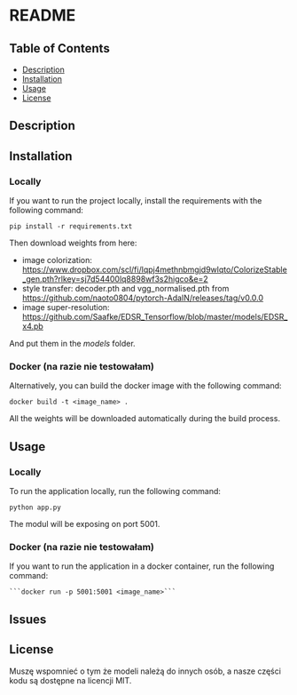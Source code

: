 # README

## Table of Contents
- [Description](#description)
- [Installation](#installation)
- [Usage](#usage)
- [License](#license)

## Description

## Installation

### Locally

If you want to run the project locally, install the requirements with the following command:

    pip install -r requirements.txt

Then download weights from here:

- image colorization: https://www.dropbox.com/scl/fi/lqpj4methnbmgjd9wlqto/ColorizeStable_gen.pth?rlkey=sj7d54400lq8898wf3s2higco&e=2
- style transfer: decoder.pth and vgg_normalised.pth from https://github.com/naoto0804/pytorch-AdaIN/releases/tag/v0.0.0
- image super-resolution: https://github.com/Saafke/EDSR_Tensorflow/blob/master/models/EDSR_x4.pb

And put them in the _models_ folder.

### Docker (na razie nie testowałam)

Alternatively, you can build the docker image with the following command:

    docker build -t <image_name> .

All the weights will be downloaded automatically during the build process.

## Usage

### Locally

To run the application locally, run the following command:

    python app.py

The modul will be exposing on port 5001.

### Docker (na razie nie testowałam)

If you want to run the application in a docker container, run the following command:

    ```docker run -p 5001:5001 <image_name>```

## Issues

## License

Muszę wspomnieć o tym że modeli należą do innych osób, a nasze części kodu są dostępne na licencji MIT.

